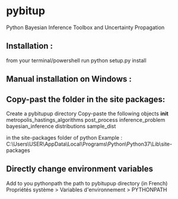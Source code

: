 # pybitup
Python Bayesian Inference Toolbox and Uncertainty Propagation 

Installation : 
--------------------------
from your terminal/powershell run
python setup.py install 


Manual installation on Windows : 
--------------------------

Copy-past the folder in the site packages: 
-------------------------------------------
Create a pybitupup directory
Copy-paste the following objects 
__init__
metropolis_hastings_algorithms
post_process
inference_problem
bayesian_inference
distributions
sample_dist

in the site-packages folder of python 
Example : 
C:\Users\USER\AppData\Local\Programs\Python\Python37\Lib\site-packages


Directly change environment variables 
------------------------------------
Add to you pythonpath the path to pybitupup directory 
(in French) 
Propriétés système > Variables d'environnement > PYTHONPATH 
